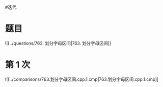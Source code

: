 #迭代

# 题目

![[../questions/763. 划分字母区间|763. 划分字母区间]]

# 第 1 次

![[../comparisons/763.划分字母区间.cpp.1.cmp|763.划分字母区间.cpp.1.cmp]]